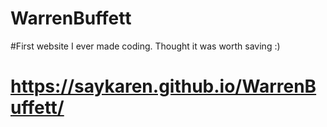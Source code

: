 # WarrenBuffett

#First website I ever made coding. Thought it was worth saving :) 

# https://saykaren.github.io/WarrenBuffett/
